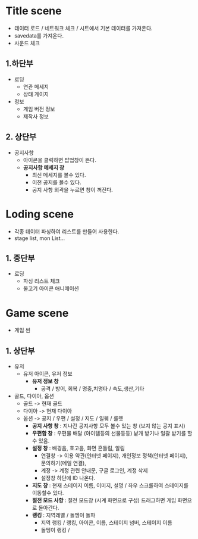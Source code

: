 # Title scene
- 데이터 로드 / 네트워크 체크 / 시트에서 기본 데이터를 가져온다.
- savedata를 가져온다.
- 사운드 체크 

## 1.하단부
- 로딩
  - 연관 메세지
  - 상태 게이지
- 정보
  - 게임 버전 정보
  - 제작사 정보

## 2. 상단부
- 공지사항
  - 아이콘을 클릭하면 팝업창이 뜬다.
  - <b>공지사항 메세지 창</b>
    - 최신 메세지를 볼수 있다.
    - 이전 공지를 볼수 있다.
    - 공지 사항 외곽을 누르면 창이 꺼진다.

# Loding scene
- 각종 데이터 파싱하여 리스트를 만들어 사용한다. 
- stage list, mon List...
## 1. 중단부
- 로딩
  - 파싱 리스트 체크
  - 물고기 아이콘 애니메이션 

# Game scene
- 게임 씬
## 1. 상단부 
- 유저
  - 유저 아이콘, 유저 정보 
    - <b>유저 정보 창</b>
      - 공격 / 방어, 회복 / 명중,치명타 / 속도,생산,기타
- 골드, 다이아, 옵션
  - 골드 -> 현재 골드
  - 다이아 -> 현재 다이아
  - 옵션 -> 공지 / 우편 / 설정 / 지도 / 일퀘 / 룰렛
    - <b>공지 사항 창</b> : 지나간 공지사항 모두 볼수 있는 창 (보지 않는 공지 표시)
    - <b>우편함 창</b> : 우편물 배달 (아이템등의 선물등등) 낱개 받기나 일괄 받기를 할수 있음.
    - <b>설정 창</b> : 배경음, 효고음, 화면 흔들림, 알림
      - 연결창 -> 이용 약관(인터넷 페이지), 개인정보 정책(안터넷 페이지), 문의하기(메일 연결),
      - 계정 -> 계정 관련 안내문, 구글 로그인, 계정 삭제
      - 설정창 하단에 ID 나온다.
    - <b>지도 창</b> : 현재 스테이지 이름, 이미지, 설명 / 좌우 스크롤하여 스테이지를 이동할수 있다.
    - <b>절전 모드 사항</b> : 절전 모드창 (시계 화면으로 구성) 드래그하면 게임 화면으로 돌아간다.
    - <b>랭킹 </b> : 지역레벨 / 돌멩이 돌파
      - 지역 랭킹 / 랭킹, 아이콘, 이름, 스테이지 넘버, 스테이지 이름
      - 돌멩이 랭킹 /  
   



